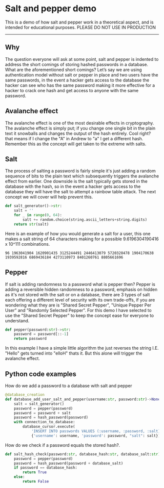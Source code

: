 # **Salt and pepper demo**
This is a demo of how salt and pepper work in a theoretical aspect, and is intended for educational purposes. PLEASE DO NOT USE IN PRODUCTION

---
## **Why**

The question everyone will ask at some point, salt and pepper is indented to address the short comings of storing hashed passwords in a database. What are the aforementioned short comings? Let’s say we are using authentication model without salt or pepper in place and two users have the same passwords, in the event a hacker gets access to the database the hacker can see who has the same password making it more effective for a hacker to crack one hash and get access to anyone with the same password.

## **Avalanche effect**

The avalanche effect is one of the most desirable effects in cryptography. The avalanche effect is simply put; if you change one single bit in the plain text it snowballs and changes the output of the hash entirely. Cool right? that means if I change the "A" in Andrew to "a" I get a different hash. Remember this as the concept will get taken to the extreme with salts.

## **Salt**

The process of salting a password is fairly simple it's just adding a random sequence of bits to the plain text which subsequently triggers the avalanche effect from earlier. One downside is the salt typically gets stored in the database with the hash, so in the event a hacker gets access to the database they will have the salt to attempt a rainbow table attack. The next concept we will cover will help prevent this.

```python
def salt_generator()->str:
    salt = ''
    for _ in range(0, 64):
        salt += random.choice(string.ascii_letters+string.digits)
    return str(salt)
```

Here is an example of how you would generate a salt for a user, this one makes a salt string of 64 characters making for a possible 9.6196304190416 x 10^111 combinations.
```
96 1963041904 1620901435 3125244491 2446413079 5720328478 1904170638 1939592816 6869436184 4273110973 8401260761 8805661696
``` 


## **Pepper**
If salt is adding randomness to a password what is pepper then? Pepper is adding a reversible hidden randomness to a password, emphasis on hidden as it's not stored with the salt or on a database, there are 3 types of salt each offering a different level of security with its own trade-offs, if you are wondering what they are is "Shared Secret Pepper", "Unique Pepper Per User" and "Randomly Selected Pepper". For this demo I have selected to use the "Shared Secret Pepper" to keep the concept ease for everyone to understand.

```python
def pepper(password:str)->str:
    password = password[::-1]
    return password
```
In this example I have a simple little algorithm the just reverses the string I.E. "Hello" gets turned into "elloH" thats it. But this alone will trigger the avalanche effect.

## **Python code examples**
How do we add a password to a database with salt and pepper
```python
@database_creation
def database_add_user_salt_and_pepper(username:str, password:str)->None:
    salt = salt_generator()
    password = pepper(password)
    password = password + salt
    password = hash_password(password)
    with connection_to_database:
        database_cursor.execute(
            'INSERT INTO passwords VALUES (:username, :password, :salt)', 
            {'username': username, 'password': password, "salt": salt})

```


How do we check if a password equals the stored hash?.
```python
def salt_hash_check(password:str, database_hash:str, database_salt:str)->bool:
    password = pepper(password)
    password = hash_password(password + database_salt)
    if password == database_hash:
        return True
    else:
        return False
```